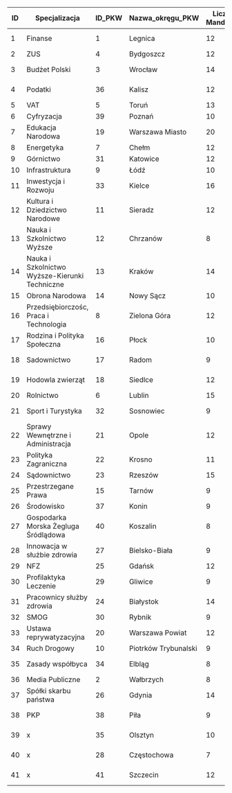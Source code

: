 ID|Specjalizacja|ID_PKW|Nazwa_okręgu_PKW|Liczba Mandatów |Status |Opis
-------------|-------------|-------------|-------------|-------------|-------------|-------------
1|Finanse|1|Legnica|12|Do zatwierdzenia|[Link](https://github.com/PartiaLudziNiezaleznych21/OkregiWyborcze/blob/master/Okregi/01Finanse/OpisOkregu.md)
2|ZUS|4|Bydgoszcz|12|Zatwierdzony|[Link](https://github.com/PartiaLudziNiezaleznych21/OkregiWyborcze/blob/master/Okregi/02ZUS/OpisOkregu.md)
3|Budżet Polski|3|Wrocław|14|Do zatwierdzenia|[Link](https://github.com/PartiaLudziNiezaleznych21/OkregiWyborcze/blob/master/Okregi/03BudzetPolski/OpisOkregu.md)
4|Podatki|36|Kalisz|12|Do zatwierdzenia|[Link](https://github.com/PartiaLudziNiezaleznych21/OkregiWyborcze/blob/master/Okregi/04Podatki/OpisOkregu.md)
5|VAT|5|Toruń|13|Zatwierdzony|[Link](https://github.com/PartiaLudziNiezaleznych21/OkregiWyborcze/blob/master/Okregi/05VAT/OpisOkregu.md)
6|Cyfryzacja|39|Poznań|10|Zatwierdzony|[Link](https://github.com/PartiaLudziNiezaleznych21/OkregiWyborcze/blob/master/Okregi/06Cyfryzacja/OpisOkregu.md)
7|Edukacja Narodowa|19|Warszawa Miasto|20|Zatwierdzony|[Link](https://github.com/PartiaLudziNiezaleznych21/OkregiWyborcze/blob/master/Okregi/07EdukacjaNarodowa/OpisOkregu.md)
8|Energetyka|7|Chełm|12|Zatwierdzony|[Link](https://github.com/PartiaLudziNiezaleznych21/OkregiWyborcze/blob/master/Okregi/08Energetyka/OpisOkregu.md)
9|Górnictwo|31|Katowice|12|Zatwierdzony|[Link](https://github.com/PartiaLudziNiezaleznych21/OkregiWyborcze/blob/master/Okregi/09Gornictwo/OpisOkregu.md)
10|Infrastruktura|9|Łódź|10|Zatwierdzony|[Link](https://github.com/PartiaLudziNiezaleznych21/OkregiWyborcze/blob/master/Okregi/10Infrastruktura/OpisOkregu.md)
11|Inwestycja i Rozwoju|33|Kielce|16|Zatwierdzony|[Link](https://github.com/PartiaLudziNiezaleznych21/OkregiWyborcze/blob/master/Okregi/11InwestycjaRozwoju/OpisOkregu.md)
12|Kultura i Dziedzictwo Narodowe|11|Sieradz|12|Zatwierdzony|[Link](https://github.com/PartiaLudziNiezaleznych21/OkregiWyborcze/blob/master/Okregi/12KulturaDziedzictwoNarodowe/OpisOkregu.md)
13|Nauka i Szkolnictwo Wyższe|12|Chrzanów|8|Zatwierdzony|[Link](https://github.com/PartiaLudziNiezaleznych21/OkregiWyborcze/blob/master/Okregi/13NaukaSzkolnictwoWyzsze/OpisOkregu.md)
14|Nauka i Szkolnictwo Wyższe-Kierunki Techniczne|13|Kraków|14|Zatwierdzony|[Link](https://github.com/PartiaLudziNiezaleznych21/OkregiWyborcze/blob/master/Okregi/14NaukaSzkolnictwoWyzsze-KierunkiTechniczne/OpisOkregu.md)
15|Obrona Narodowa|14|Nowy Sącz|10|Zatwierdzony|[Link](https://github.com/PartiaLudziNiezaleznych21/OkregiWyborcze/blob/master/Okregi/15ObronaNarodowa/OpisOkregu.md)
16|Przedsiębiorczośc, Praca i Technologia|8|Zielona Góra|12|Zatwierdzony|[Link](https://github.com/PartiaLudziNiezaleznych21/OkregiWyborcze/blob/master/Okregi/16PrzedsiębiorczoscPracaTechnologia/OpisOkregu.md)
17|Rodzina i Polityka Społeczna|16|Płock|10|Zatwierdzony|[Link](https://github.com/PartiaLudziNiezaleznych21/OkregiWyborcze/blob/master/Okregi/17RodzinaPolitykaSpoleczna/OpisOkregu.md)
18|Sadownictwo|17|Radom|9|Do zatwierdzenia|[Link](https://github.com/PartiaLudziNiezaleznych21/OkregiWyborcze/blob/master/Okregi/18Sadownictwo/OpisOkregu.md)
19|Hodowla zwierząt|18|Siedlce|12|Do zatwierdzenia|[Link](https://github.com/PartiaLudziNiezaleznych21/OkregiWyborcze/blob/master/Okregi/19Hodowlazwierzat/OpisOkregu.md)
20|Rolnictwo|6|Lublin|15|Zatwierdzony|[Link](https://github.com/PartiaLudziNiezaleznych21/OkregiWyborcze/blob/master/Okregi/20Rolnictwo/OpisOkregu.md)
21|Sport i Turystyka|32|Sosnowiec|9|Do zatwierdzenia|[Link](https://github.com/PartiaLudziNiezaleznych21/OkregiWyborcze/blob/master/Okregi/21SportTurystyka/OpisOkregu.md)
22|Sprawy Wewnętrzne i Administracja|21|Opole|12|Zatwierdzony|[Link](https://github.com/PartiaLudziNiezaleznych21/OkregiWyborcze/blob/master/Okregi/22SprawyWewnetrzneAdministracja/OpisOkregu.md)
23|Polityka Zagraniczna|22|Krosno|11|Zatwierdzony|[Link](https://github.com/PartiaLudziNiezaleznych21/OkregiWyborcze/blob/master/Okregi/23PolitykaZagraniczna/OpisOkregu.md)
24|Sądownictwo|23|Rzeszów|15|Zatwierdzony|[Link](https://github.com/PartiaLudziNiezaleznych21/OkregiWyborcze/blob/master/Okregi/24Sądownictwo/OpisOkregu.md)
25|Przestrzegane Prawa|15|Tarnów|9|Do zatwierdzenia|[Link](https://github.com/PartiaLudziNiezaleznych21/OkregiWyborcze/blob/master/Okregi/25PrzestrzeganePrawa/OpisOkregu.md)
26|Środowisko|37|Konin|9|Zatwierdzony|[Link](https://github.com/PartiaLudziNiezaleznych21/OkregiWyborcze/blob/master/Okregi/26Środowisko/OpisOkregu.md)
27|Gospodarka Morska Żegluga Śródlądowa|40|Koszalin|8|Do zatwierdzenia|[Link](https://github.com/PartiaLudziNiezaleznych21/OkregiWyborcze/blob/master/Okregi/27GospodarkaMorskaZeglugaSroladowa/OpisOkregu.md)
28|Innowacja w służbie zdrowia|27|Bielsko-Biała|9|Do zatwierdzenia|[Link](https://github.com/PartiaLudziNiezaleznych21/OkregiWyborcze/blob/master/Okregi/28InnowacjaWSluzbieZdrowia/OpisOkregu.md)
29|NFZ|25|Gdańsk|12|Zatwierdzony|[Link](https://github.com/PartiaLudziNiezaleznych21/OkregiWyborcze/blob/master/Okregi/29NFZ/OpisOkregu.md)
30|Profilaktyka Leczenie|29|Gliwice|9|Do zatwierdzenia|[Link](https://github.com/PartiaLudziNiezaleznych21/OkregiWyborcze/blob/master/Okregi/30ProfilaktykaLeczenie/OpisOkregu.md)
31|Pracownicy służby zdrowia|24|Białystok|14|Do zatwierdzenia|[Link](https://github.com/PartiaLudziNiezaleznych21/OkregiWyborcze/blob/master/Okregi/31PracownicySluzbyZdrowia/OpisOkregu.md)
32|SMOG|30|Rybnik|9|Zatwierdzony|[Link](https://github.com/PartiaLudziNiezaleznych21/OkregiWyborcze/blob/master/Okregi/32SMOG/OpisOkregu.md)
33|Ustawa reprywatyzacyjna|20|Warszawa Powiat|12|Do zatwierdzenia|[Link](https://github.com/PartiaLudziNiezaleznych21/OkregiWyborcze/blob/master/Okregi/33Ustawareprywatyzacyjna/OpisOkregu.md)
34|Ruch Drogowy|10|Piotrków Trybunalski|9|Zatwierdzony|[Link](https://github.com/PartiaLudziNiezaleznych21/OkregiWyborcze/blob/master/Okregi/34RuchDrogowy/OpisOkregu.md)
35|Zasady współbyca|34|Elbląg|8|Do zatwierdzenia|[Link](https://github.com/PartiaLudziNiezaleznych21/OkregiWyborcze/blob/master/Okregi/35ZasadyWspolbyca/OpisOkregu.md)
36|Media Publiczne|2|Wałbrzych|8|Zatwierdzony|[Link](https://github.com/PartiaLudziNiezaleznych21/OkregiWyborcze/blob/master/Okregi/36MediaPubliczne/OpisOkregu.md)
37|Spółki skarbu państwa|26|Gdynia|14|Zatwierdzony|[Link](https://github.com/PartiaLudziNiezaleznych21/OkregiWyborcze/blob/master/Okregi/37SpólkiSkarbuPanstwa/OpisOkregu.md)
38|PKP|38|Piła|9|Do zatwierdzenia|[Link](https://github.com/PartiaLudziNiezaleznych21/OkregiWyborcze/blob/master/Okregi/38PKP/OpisOkregu.md)
39|x|35|Olsztyn|10|Do zatwierdzenia|
40|x|28|Częstochowa|7|Do zatwierdzenia|
41|x|41|Szczecin|12|Do zatwierdzenia|
